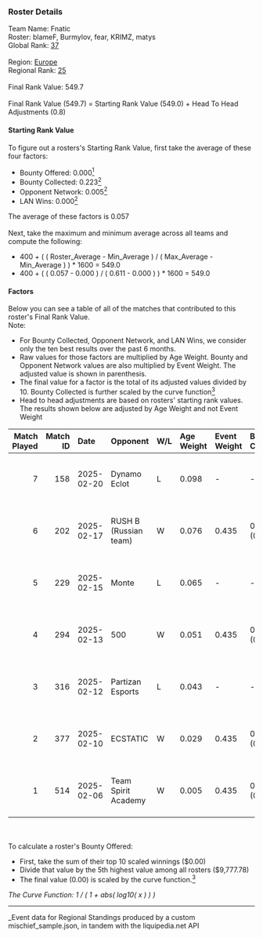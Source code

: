 ### Roster Details<br />
Team Name: Fnatic<br />
Roster: blameF, Burmylov, fear, KRIMZ, matys<br />
Global Rank: [37](../../standings_global_2025_08_04.md)<br />
<br />
Region: [Europe]( ../../standings_europe_2025_08_04.md)<br />
Regional Rank: [25]( ../../standings_europe_2025_08_04.md)<br />
<br />
Final Rank Value:  549.7<br />
<br />
Final Rank Value (549.7) = Starting Rank Value (549.0) + Head To Head Adjustments (0.8)<br />

#### Starting Rank Value<br />
To figure out a rosters's Starting Rank Value, first take the average of these four factors:<br />
- Bounty Offered: 0.000[<sup>1</sup>](#table2)
- Bounty Collected: 0.223[<sup>2</sup>](#table1)
- Opponent Network: 0.005[<sup>2</sup>](#table1)
- LAN Wins: 0.000[<sup>2</sup>](#table1)

The average of these factors is 0.057<br />
<br />
Next, take the maximum and minimum average across all teams and compute the following:<br />
- 400 + ( ( Roster_Average - Min_Average ) / ( Max_Average - Min_Average ) ) * 1600 = 549.0
- 400 + ( ( 0.057 - 0.000 ) / ( 0.611 - 0.000 ) ) * 1600 = 549.0


#### Factors<br />
Below you can see a table of all of the matches that contributed to this roster's Final Rank Value.<br />
Note:<br />

- For Bounty Collected, Opponent Network, and LAN Wins, we consider only the ten best results over the past 6 months.
- Raw values for those factors are multiplied by Age Weight. Bounty and Opponent Network values are also multiplied by Event Weight. The adjusted value is shown in parenthesis.
- The final value for a factor is the total of its adjusted values divided by 10. Bounty Collected is further scaled by the curve function[<sup>3</sup>](#curveFunction)
- Head to head adjustments are based on rosters' starting rank values. The results shown below are adjusted by Age Weight and not Event Weight
<span id="table1"></span><br />


| Match Played | Match ID | Date       | Opponent              | W/L | Age Weight | Event Weight | Bounty Collected | Opponent Network | LAN Wins  | H2H Adj. | Roster                               |
| -: | -: | :- | :- | :- | :- | :- | :- | :- | :- | -: | :- |
|            7 |      158 | 2025-02-20 | Dynamo Eclot          | L   | 0.098      | -            | -                | -                | -         |    -1.04 | blameF, Burmylov, fear, KRIMZ, matys |
|            6 |      202 | 2025-02-17 | RUSH B (Russian team) | W   | 0.076      | 0.435        | 0.000 (0.000)    | 0.755 (0.025)    | 0 (0.000) |     1.13 | blameF, Burmylov, fear, KRIMZ, matys |
|            5 |      229 | 2025-02-15 | Monte                 | L   | 0.065      | -            | -                | -                | -         |    -1.05 | blameF, Burmylov, fear, KRIMZ, matys |
|            4 |      294 | 2025-02-13 | 500                   | W   | 0.051      | 0.435        | 0.147 (0.003)    | 0.484 (0.011)    | 0 (0.000) |     1.44 | blameF, Burmylov, fear, KRIMZ, matys |
|            3 |      316 | 2025-02-12 | Partizan Esports      | L   | 0.043      | -            | -                | -                | -         |    -0.20 | blameF, Burmylov, fear, KRIMZ, matys |
|            2 |      377 | 2025-02-10 | ECSTATIC              | W   | 0.029      | 0.435        | 0.000 (0.000)    | 0.837 (0.011)    | 0 (0.000) |     0.43 | blameF, Burmylov, fear, KRIMZ, matys |
|            1 |      514 | 2025-02-06 | Team Spirit Academy   | W   | 0.005      | 0.435        | 0.000 (0.000)    | 0.025 (0.000)    | 0 (0.000) |     0.05 | blameF, Burmylov, fear, KRIMZ, matys |

<br />
<span id="table2"></span><br />
To calculate a roster's Bounty Offered:<br />

- First, take the sum of their top 10 scaled winnings ($0.00)
- Divide that value by the 5th highest value among all rosters ($9,777.78)
- The final value (0.00) is scaled by the curve function.[<sup>3</sup>](#curveFunction)

<span id="curveFunction"></span>_The Curve Function: 1 / ( 1 + abs( log10( x ) ) )_<br />

---
_Event data for Regional Standings produced by a custom mischief_sample.json, in tandem with the liquipedia.net API<br />
